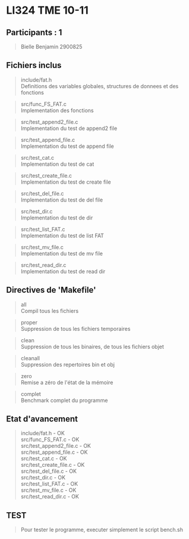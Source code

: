 LI324 TME 10-11
===============

Participants : 1
----------------

> Bielle Benjamin 2900825     

Fichiers inclus
---------------

> include/fat.h    
> Definitions des variables globales, structures de donnees et des fonctions    
			
> src/func_FS_FAT.c    
> Implementation des fonctions    
						
> src/test_append2_file.c    
> Implementation du test de append2 file    

> src/test_append_file.c    
> Implementation du test de append file    

> src/test_cat.c    
> Implementation du test de cat    
			
> src/test_create_file.c    
> Implementation du test de create file    
		
> src/test_del_file.c    
> Implementation du test de del file    
		
> src/test_dir.c    
> Implementation du test de dir    
			
> src/test_list_FAT.c    
> Implementation du test de list FAT    
		
> src/test_mv_file.c    
> Implementation du test de mv file    
		
> src/test_read_dir.c    
> Implementation du test de read dir    
		
Directives de 'Makefile'
------------------------

> all    
> Compil tous les fichiers     

> proper     
> Suppression de tous les fichiers temporaires    
  
> clean     
> Suppression de tous les binaires, de tous les fichiers objet    
  
> cleanall     
> Suppression des repertoires bin et obj    

> zero     
> Remise a zéro de l'état de la mémoire        

> complet     
> Benchmark complet du programme        

Etat d'avancement
-----------------

> include/fat.h            - OK    
> src/func_FS_FAT.c        - OK    
> src/test_append2_file.c  - OK    
> src/test_append_file.c   - OK    
> src/test_cat.c           - OK    
> src/test_create_file.c   - OK    
> src/test_del_file.c      - OK     
> src/test_dir.c           - OK    
> src/test_list_FAT.c      - OK    
> src/test_mv_file.c       - OK    
> src/test_read_dir.c      - OK    

TEST
----

> Pour tester le programme, executer simplement le script bench.sh     
